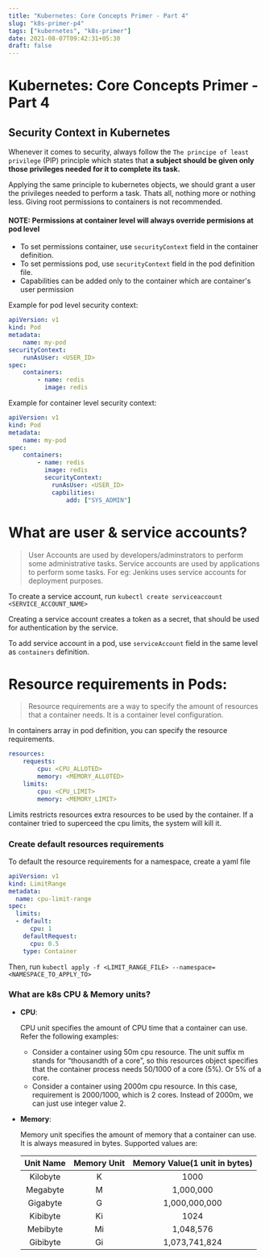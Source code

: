 ```yaml
---
title: "Kubernetes: Core Concepts Primer - Part 4"
slug: "k8s-primer-p4"
tags: ["kubernetes", "k8s-primer"]
date: 2021-08-07T09:42:31+05:30
draft: false
---
```


# Kubernetes: Core Concepts Primer - Part 4

## Security Context in Kubernetes

Whenever it comes to security, always follow the `The principe of least privilege` (PlP) principle which states that **a subject should be given only those privileges needed for it to complete its task.**

Applying the same principle to kubernetes objects, we should grant a user the privileges needed to perform a task. Thats all, nothing more or nothing less. Giving root permissions to containers is not recommended. 

#### NOTE: Permissions at container level will always override permisions at pod level

- To set permissions container, use `securityContext` field in the container definition.
- To set permissions pod, use `securityContext` field in the pod definition file.
- Capabilities can be added only to the container which are container's user permission

Example for pod level security context:
```yaml
apiVersion: v1
kind: Pod
metadata:
    name: my-pod
securityContext:
    runAsUser: <USER_ID>
spec:
    containers:
        - name: redis
          image: redis
```

Example for container level security context:
```yaml
apiVersion: v1
kind: Pod
metadata:
    name: my-pod
spec:
    containers:
        - name: redis
          image: redis
          securityContext:
            runAsUser: <USER_ID>
            capbilities:
                add: ["SYS_ADMIN"]
```

# What are user & service accounts?
> User Accounts are used by developers/adminstrators to perform some administrative tasks. Service accounts are used by applications to perform some tasks. For eg: Jenkins uses service accounts for deployment purposes.

To create a service account, run `kubectl create serviceaccount <SERVICE_ACCOUNT_NAME>`

Creating a service account creates a token as a secret, that should be used for authentication by the service.

To add service account in a pod, use `serviceAccount` field in the same level as `containers` definition.


# Resource requirements in Pods:
> Resource requirements are a way to specify the amount of resources that a container needs. It is a container level configuration. 

In containers array in pod definition, you can specify the resource requirements.
```yaml
resources:
    requests:
        cpu: <CPU_ALLOTED>
        memory: <MEMORY_ALLOTED>
    limits:
        cpu: <CPU_LIMIT>
        memory: <MEMORY_LIMIT>
``` 

Limits restricts resources extra resources to be used by the container. If a container tried to superceed the cpu limits, the system will kill it. 

### Create default resources requirements
To default the resource requirements for a namespace, create a yaml file
```yaml
apiVersion: v1
kind: LimitRange
metadata:
  name: cpu-limit-range
spec:
  limits:
  - default:
      cpu: 1
    defaultRequest:
      cpu: 0.5
    type: Container
```
Then, run `kubectl apply -f <LIMIT_RANGE_FILE> --namespace=<NAMESPACE_TO_APPLY_TO>`


### What are k8s CPU & Memory units?
- **CPU**:

    CPU unit specifies the amount of CPU time that a container can use. Refer the following examples:

    - Consider a container using 50m cpu resource. The unit suffix m stands for “thousandth of a core”, so this resources object specifies that the container process needs 50/1000 of a core (5%). Or 5% of a core.
    - Consider a container using 2000m cpu resource. In this case, requirement is 2000/1000, which is 2 cores. Instead of 2000m, we can just use integer value 2.

- **Memory**:

    Memory unit specifies the amount of memory that a container can use. It is always measured in bytes. Supported values are:

    | Unit Name | Memory Unit | Memory Value(1 unit in bytes) |
    |:-:| :-: | :-: |
    |Kilobyte| K | 1000 |
    |Megabyte| M | 1,000,000 |
    |Gigabyte| G | 1,000,000,000 |
    |Kibibyte| Ki | 1024 |
    |Mebibyte| Mi | 1,048,576 |
    |Gibibyte| Gi | 1,073,741,824 |
